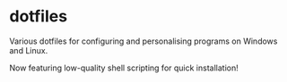 # dotfiles

Various dotfiles for configuring and personalising programs on Windows and Linux.

Now featuring low-quality shell scripting for quick installation!
